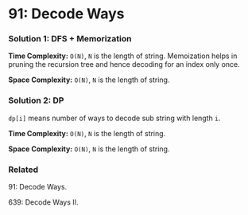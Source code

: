 # 91: Decode Ways

### Solution 1: DFS + Memorization
**Time Complexity:** `O(N)`, `N` is the length of string. Memoization helps in pruning the recursion tree and hence decoding for an index only once.

**Space Complexity:** `O(N)`, `N` is the length of string.

### Solution 2: DP
`dp[i]` means number of ways to decode sub string with length `i`.

**Time Complexity:** `O(N)`, `N` is the length of string.

**Space Complexity:** `O(N)`, `N` is the length of string.

### Related
91: Decode Ways.

639: Decode Ways II.